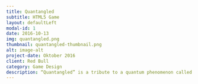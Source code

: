 ```yaml
---
title: Quantangled
subtitle: HTML5 Game
layout: defaultLeft
modal-id: 1
date: 2016-10-13
img: quantangled.png
thumbnail: quantangled-thumbnail.png
alt: image-alt
project-date: Oktober 2016
client: Red Bull
category: Game Design
description: “Quantangled” is a tribute to a quantum phenomenon called entanglement. First discovered by Einstein, Podolsky and Rosen in 1935 this “spooky action at a distance” still is one of the biggest mysteries in quantum mechanics and amazes the minds of physicists around the world. We took this entanglement and tried to craft it into a challenging game concept.<br><br>“Quantangled” is a top down maze puzzle, where you control two to four different particles at the same time. The clou is that inactive particles can go through walls, while the active ones collide with it. To solve the levels you have to make the switches at the right time and the right position. <br><br>The topic of last semester’s explorative design lecture at TU Wien was all about games. We started with a card game, followed by a board game, two puzzle computer games and a social game. The prototype for the quantum puzzle game was created in collaboration with quantum physicists from the University of Vienna. Based on that prototype we reimplemented the mechanics in HTML5 and added more levels. It is designed to be a plausible puzzle for casual gamers but it is also a tough challenge for sophisticated mind gamers if they try to finish all levels with the minimum amount of switches.<br><br><b>Team</b><br><a href="mailto:benjaminhoeller@gmx.at">Benajmin Höller</a><br><a href="mailto:birgit.chmelar@live.de">Birgit Chmelar</a><br><a href="http://david.schnitzhofer.at/">David Schnitzhofer</a>
---
```

